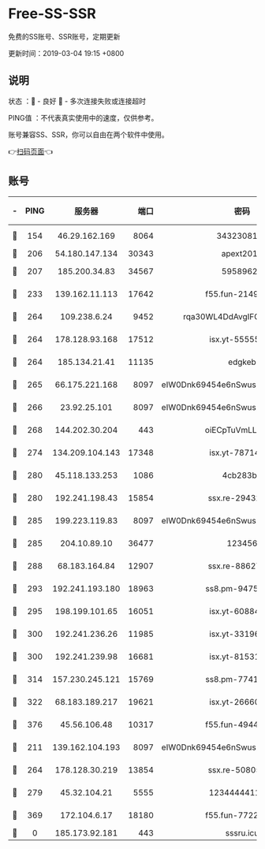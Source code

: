 # Free-SS-SSR

免费的SS账号、SSR账号，定期更新

更新时间：2019-03-04 19:15 +0800

## 说明

状态     ：🙂 - 良好 🙁 - 多次连接失败或连接超时

PING值   ：不代表真实使用中的速度，仅供参考。

账号兼容SS、SSR，你可以自由在两个软件中使用。

👉[扫码页面](https://liesauer.github.io/free-ss-ssr.github.io/)👈

## 账号

|-|PING|服务器|端口|密码|加密方式|区域|
|:----:|:----:|:-----:|-----:|:----:|:----:|:----:|
|🙂|154|46.29.162.169|8064|3432308177|aes-256-cfb|RU|
|🙂|206|54.180.147.134|30343|apext2019|chacha20|KR|
|🙂|207|185.200.34.83|34567|59589627|aes-256-cfb|US|
|🙂|233|139.162.11.113|17642|f55.fun-21493744|aes-256-cfb|SG|
|🙂|264|109.238.6.24|9452|rqa30WL4DdAvgIFG6Fs3znzTa|aes-256-cfb|FR|
|🙂|264|178.128.93.168|17512|isx.yt-55555865|aes-256-cfb|SG|
|🙂|264|185.134.21.41|11135|edgkeb|aes-256-cfb|GB|
|🙂|265|66.175.221.168|8097|eIW0Dnk69454e6nSwuspv9DmS201tQ0D|aes-256-cfb|US|
|🙂|266|23.92.25.101|8097|eIW0Dnk69454e6nSwuspv9DmS201tQ0D|aes-256-cfb|US|
|🙂|268|144.202.30.204|443|oiECpTuVmLLxk4Ts|aes-256-cfb|US|
|🙂|274|134.209.104.143|17348|isx.yt-78714396|aes-256-cfb|SG|
|🙂|280|45.118.133.253|1086|4cb283b8|aes-256-cfb|SG|
|🙂|280|192.241.198.43|15854|ssx.re-29432416|aes-256-cfb|US|
|🙂|285|199.223.119.83|8097|eIW0Dnk69454e6nSwuspv9DmS201tQ0D|aes-256-cfb|US|
|🙂|285|204.10.89.10|36477|123456|aes-256-cfb|US|
|🙂|288|68.183.164.84|12907|ssx.re-88627570|aes-256-cfb|US|
|🙂|293|192.241.193.180|18963|ss8.pm-94752333|aes-256-cfb|US|
|🙂|295|198.199.101.65|16051|isx.yt-60884333|aes-256-cfb|US|
|🙂|300|192.241.236.26|11985|isx.yt-33196009|aes-256-cfb|US|
|🙂|300|192.241.239.98|16681|isx.yt-81531796|aes-256-cfb|US|
|🙂|314|157.230.245.121|15769|ss8.pm-77417708|aes-256-cfb|SG|
|🙂|322|68.183.189.217|19621|isx.yt-26660218|aes-256-cfb|SG|
|🙂|376|45.56.106.48|10317|f55.fun-49448952|aes-256-cfb|US|
|🙂|211|139.162.104.193|8097|eIW0Dnk69454e6nSwuspv9DmS201tQ0D|aes-256-cfb|JP|
|🙂|264|178.128.30.219|13854|ssx.re-50805835|aes-256-cfb|SG|
|🙂|279|45.32.104.21|5555|1234444411111|aes-256-cfb|SG|
|🙂|369|172.104.6.17|18180|f55.fun-77228320|aes-256-cfb|US|
|🙁|0|185.173.92.181|443|sssru.icu|rc4-md5|RU|
